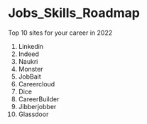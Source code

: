 # Jobs_Skills_Roadmap

Top 10 sites for your career in 2022
1) Linkedin
2) Indeed
3) Naukri
4) Monster
5) JobBait
6) Careercloud
7) Dice
8) CareerBuilder
9) Jibberjobber
10) Glassdoor

